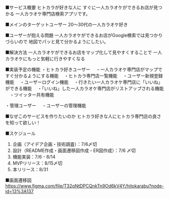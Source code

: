 ■サービス概要
ヒトカラが好きな人に
すぐに一人カラオケができるお店が見つかる
一人カラオケ専門店検索アプリです。

■メインのターゲットユーザー
20〜30代の一人カラオケ好き

■ユーザーが抱える問題
一人カラオケができるお店がGoogle検索では見つかりづらいので
地図でパッと見て分かるようにしたい。

■解決方法
一人カラオケができるお店をマップ化して見やすくすることで
一人カラオケにもっと気軽に行きやすくなる

■実装予定の機能
・ヒトカラ好きユーザー
　・一人カラオケ専門店がマップですぐ分かるようにする機能
　・ヒトカラ専門店一覧機能
　・ユーザー新規登録機能
　・ユーザーログイン機能
　・行きたい一人カラオケ専門店に「いいね」ができる機能
　・「いいね」した一人カラオケ専門店がリストアップされる機能
　・ツイッター共有機能

・管理ユーザー
　・ユーザーの管理機能

■なぜこのサービスを作りたいのか
ヒトカラ好きな人にヒトカラ専門店の良さを知って欲しい！

■スケジュール
1. 企画（アイデア企画・技術調査）：7/6〆切
2. 設計（README作成・画面遷移図作成・ER図作成）：7/6 〆切
3. 機能実装：7/6 - 8/14
4. MVPリリース：8/15〆切
5. 本リリース：8/31

■画面遷移図
https://www.figma.com/file/T32qNtDPCQnkTn9Od6kV4Y/hitokarabu?node-id=13%3A137
